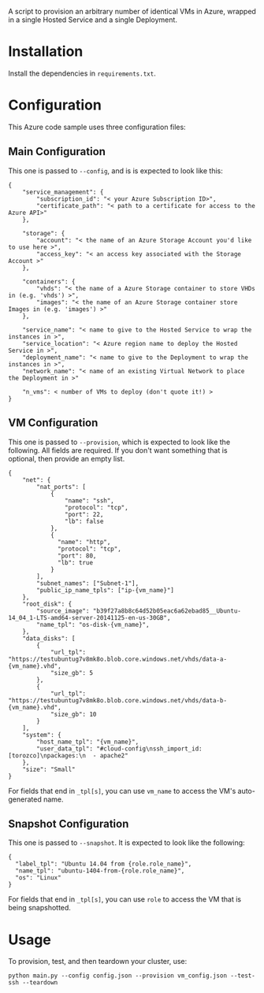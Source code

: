 A script to provision an arbitrary number of identical VMs in Azure, wrapped
in a single Hosted Service and a single Deployment.

Installation
============

Install the dependencies in `requirements.txt`.


Configuration
=============

This Azure code sample uses three configuration files:


Main Configuration
------------------

This one is passed to `--config`, and is is expected to look like this:

    {
        "service_management": {
            "subscription_id": "< your Azure Subscription ID>",
            "certificate_path": "< path to a certificate for access to the Azure API>"
        },

        "storage": {
            "account": "< the name of an Azure Storage Account you'd like to use here >",
            "access_key": "< an access key associated with the Storage Account >"
        },

        "containers": {
            "vhds": "< the name of a Azure Storage container to store VHDs in (e.g. 'vhds') >",
            "images": "< the name of an Azure Storage container store Images in (e.g. 'images') >"
        },

        "service_name": "< name to give to the Hosted Service to wrap the instances in >",
        "service_location": "< Azure region name to deploy the Hosted Service in >",
        "deployment_name": "< name to give to the Deployment to wrap the instances in >",
        "network_name": "< name of an existing Virtual Network to place the Deployment in >"

        "n_vms": < number of VMs to deploy (don't quote it!) >
    }


VM Configuration
----------------

This one is passed to `--provision`, which is expected to look like the following.
All fields are required. If you don't want something that is optional, then
provide an empty list.

    {
        "net": {
            "nat_ports": [
                {
                    "name": "ssh",
                    "protocol": "tcp",
                    "port": 22,
                    "lb": false
                },
                {
                  "name": "http",
                  "protocol": "tcp",
                  "port": 80,
                  "lb": true
                }
            ],
            "subnet_names": ["Subnet-1"],
            "public_ip_name_tpls": ["ip-{vm_name}"]
        },
        "root_disk": {
            "source_image": "b39f27a8b8c64d52b05eac6a62ebad85__Ubuntu-14_04_1-LTS-amd64-server-20141125-en-us-30GB",
            "name_tpl": "os-disk-{vm_name}",
        },
        "data_disks": [
            {
                "url_tpl": "https://testubuntug7v8mk8o.blob.core.windows.net/vhds/data-a-{vm_name}.vhd",
                "size_gb": 5
            },
            {
                "url_tpl": "https://testubuntug7v8mk8o.blob.core.windows.net/vhds/data-b-{vm_name}.vhd",
                "size_gb": 10
            }
        ],
        "system": {
            "host_name_tpl": "{vm_name}",
            "user_data_tpl": "#cloud-config\nssh_import_id: [torozco]\npackages:\n  - apache2"
        },
        "size": "Small"
    }

For fields that end in `_tpl[s]`, you can use `vm_name` to access the VM's auto-generated name.


Snapshot Configuration
----------------------

This one is passed to `--snapshot`. It is expected to look like the following:


    {
      "label_tpl": "Ubuntu 14.04 from {role.role_name}",
      "name_tpl": "ubuntu-1404-from-{role.role_name}",
      "os": "Linux"
    }

For fields that end in `_tpl[s]`, you can use `role` to access the VM that is being snapshotted.


Usage
=====

To provision, test, and then teardown your cluster, use:

    python main.py --config config.json --provision vm_config.json --test-ssh --teardown


